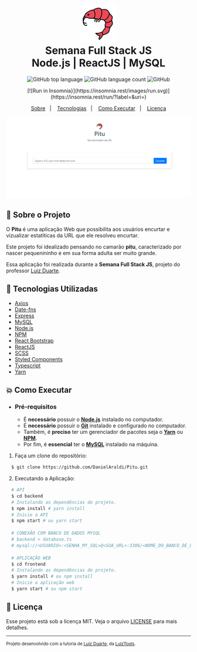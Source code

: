 <h1 align="center">
    <img alt="Pitu" src=".github/pitu.png" height="100px" />
    <br>Semana Full Stack JS<br/>
    Node.js | ReactJS | MySQL
</h1>

<p align="center">
    <img alt="GitHub top language" src="https://img.shields.io/github/languages/top/DanielAraldi/Pitu?style=flat-square">
    <img alt="GitHub language count" src="https://img.shields.io/github/languages/count/DanielAraldi/Pitu?style=flat-square">
    <img alt="GitHub" src="https://img.shields.io/github/license/DanielAraldi/Pitu?style=flat-square"><br/>
</p>

<p align="center">
    [![Run in Insomnia}](https://insomnia.rest/images/run.svg)](https://insomnia.rest/run/?label=&uri=) <br/>
</p>

<p align="center">
    <a href="#bookmark-sobre-o-projeto">Sobre</a>&nbsp;&nbsp;&nbsp;|&nbsp;&nbsp;&nbsp;
    <a href="#rocket-tecnologias-utilizadas">Tecnologias</a>&nbsp;&nbsp;&nbsp;|&nbsp;&nbsp;&nbsp;
    <a href="#boom-como-executar">Como Executar</a>&nbsp;&nbsp;&nbsp;|&nbsp;&nbsp;&nbsp;
    <a href="#memo-licença">Licença</a>
</p>

<p align="center">
    <img alt="Design do Projeto" src="./.github/design-pitu.PNG" />
<p>

## :bookmark: Sobre o Projeto

O **Pitu** é uma aplicação Web que possibilita aos usuários encurtar e vizualizar estatíticas da URL que ele resolveu encurtar.

Este projeto foi idealizado pensando no camarão **pitu**, caracterizado por nascer pequenininho e em sua forma adulta ser muito grande. 

Essa aplicação foi realizada durante a **Semana Full Stack JS**, projeto do professor [Luiz Duarte](https://www.luiztools.com.br).

## :rocket: Tecnologias Utilizadas

-  [Axios](https://github.com/axios/axios)
-  [Date-fns](https://date-fns.org/)
-  [Express](https://expressjs.com/)
-  [MySQL](https://www.mysql.com/)
-  [Node.js](https://nodejs.org/en/)
-  [NPM](https://www.npmjs.com/)
-  [React Bootstrap](https://react-bootstrap.github.io/)
-  [ReactJS](https://reactjs.org/)
-  [SCSS](https://sass-lang.com/)
-  [Styled Components](https://styled-components.com/)
-  [Typescript](https://www.typescriptlang.org/)
-  [Yarn](https://yarnpkg.com/)

## :boom: Como Executar

- ### **Pré-requisitos**

  - É **necessário** possuir o **[Node.js](https://nodejs.org/en/)** instalado no computador.
  - É **necessário** possuir o **[Git](https://git-scm.com/)** instalado e configurado no computador.
  - Também, é **preciso** ter um gerenciador de pacotes seja o **[Yarn](https://yarnpkg.com/)** ou **[NPM](https://www.npmjs.com/)**.
  - Por fim, é **essencial** ter o **[MySQL](https://www.mysql.com/)** instalado na máquina.

1. Faça um clone do repositório:

```sh
  $ git clone https://github.com/DanielAraldi/Pitu.git
```

2. Executando a Aplicação:

```sh
  # API
  $ cd backend
  # Instalando as dependências do projeto.
  $ npm install # yarn install
  # Inicie a API
  $ npm start # ou yarn start

  # CONEXÃO COM BANCO DE DADOS MYSQL
  # backend > database.ts
  # mysql://<USUARIO>:<SENHA_MY_SQL>@<SUA_URL>:3306/<NOME_DO_BANCO_DE_DADOS>

  # APLICAÇÃO WEB
  $ cd frontend
  # Instalando as dependências do projeto.
  $ yarn install # ou npm install
  # Inicie a aplicação web
  $ yarn start # ou npm start
```

## :memo: Licença

Esse projeto está sob a licença MIT. Veja o arquivo [LICENSE](LICENSE) para mais detalhes.

---
<sup>Projeto desenvolvido com a tutoria de [Luiz Duarte](https://github.com/luiztools), da [LuizTools](https://www.luiztools.com.br).</sup>
